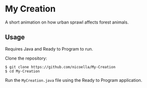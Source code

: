 # My Creation
A short animation on how urban sprawl affects forest animals. 

## Usage
Requires Java and Ready to Program to run.

Clone the repository:
```
$ git clone https://github.com/nicoella/My-Creation
$ cd My-Creation
```

Run the `MyCreation.java` file using the Ready to Program application.
